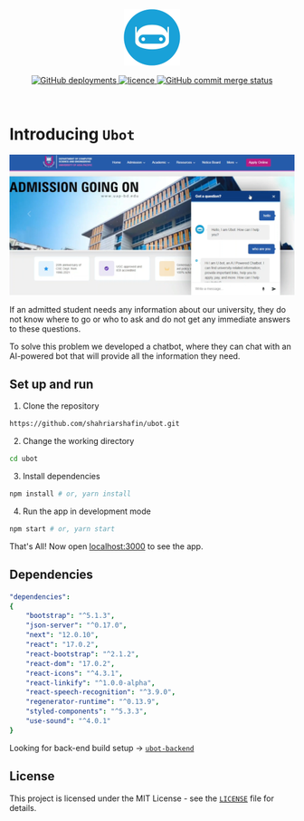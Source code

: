 <p align="center">
    <img src="assets/images/botLogo.png" alt="Logo" width="100">
</p>

<p align="center">
<a href="" target="blank">
<img alt="GitHub deployments" src="https://img.shields.io/github/deployments/shahriarshafin/ubot/production?label=vercel&logo=vercel&logoColor=vercel&style=flat-square">
</a>
<a href="https://github.com/shahriarshafin/ubot/blob/master/LICENSE" target="blank">
<img src="https://img.shields.io/badge/License-MIT-blue?style=flat-square" alt="licence" />
</a>
<a href="https://github.com/shahriarshafin/ubot/commits/master" target="blank">
<img alt="GitHub commit merge status" src="https://img.shields.io/github/commit-status/shahriarshafin/ubot/master/efc47576d96123509711d275c6fe613a3bfe4b94?style=flat-square"/>
</a>
</p>

<br/>

# Introducing `Ubot`

<p align="center">
    <img src="assets/images/screenshot.png" alt="Logo" width="" height="">
</p>

If an admitted student needs any information about our university, they do not know where to go or who to ask and do not get any immediate answers to these questions.

To solve this problem we developed a chatbot, where they can chat with an AI-powered bot that will provide all the information they need.

## Set up and run

1. Clone the repository

```bash
https://github.com/shahriarshafin/ubot.git
```

2. Change the working directory

```bash
cd ubot
```

3. Install dependencies

```bash
npm install # or, yarn install
```

4. Run the app in development mode

```bash
npm start # or, yarn start
```

That's All! Now open [localhost:3000](http://localhost:3000/) to see the app.

## Dependencies

```yaml
"dependencies":
{
    "bootstrap": "^5.1.3",
    "json-server": "^0.17.0",
    "next": "12.0.10",
    "react": "17.0.2",
    "react-bootstrap": "^2.1.2",
    "react-dom": "17.0.2",
    "react-icons": "^4.3.1",
    "react-linkify": "^1.0.0-alpha",
    "react-speech-recognition": "^3.9.0",
    "regenerator-runtime": "^0.13.9",
    "styled-components": "^5.3.3",
    "use-sound": "^4.0.1"
}

```

Looking for back-end build setup -> [`ubot-backend`](https://github.com/ingenuity-2-0/ubot_backend)

## License

This project is licensed under the MIT License - see the [`LICENSE`](LICENSE) file for details.
